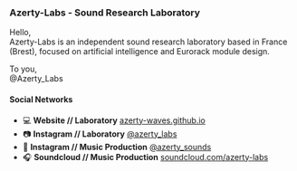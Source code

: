 ### Azerty-Labs - Sound Research Laboratory

Hello, </br> Azerty-Labs is an independent sound research laboratory based in France (Brest), focused on artificial intelligence and Eurorack module design. </br>

To you,</br>
@Azerty_Labs


#### Social Networks
- :computer: **Website // Laboratory** [azerty-waves.github.io](https://azerty-waves.github.io/)
- :camera: **Instagram // Laboratory** [@azerty_labs](https://www.instagram.com/azerty_labs/)
- :minidisc: **Instagram // Music Production** [@azerty_sounds](https://www.instagram.com/azerty_sounds/)
- :headphones: **Soundcloud // Music Production** [soundcloud.com/azerty-labs](https://soundcloud.com/azerty-labs)

